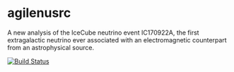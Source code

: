 # agilenusrc
A new analysis of the IceCube neutrino event IC170922A, the first extragalactic neutrino ever associated with an electromagnetic counterpart from an astrophysical source.

[![Build Status](https://travis-ci.com/elenagasparri/agilenusrc.svg?branch=main)](https://travis-ci.org/elenagasparri/agilenusrc)
